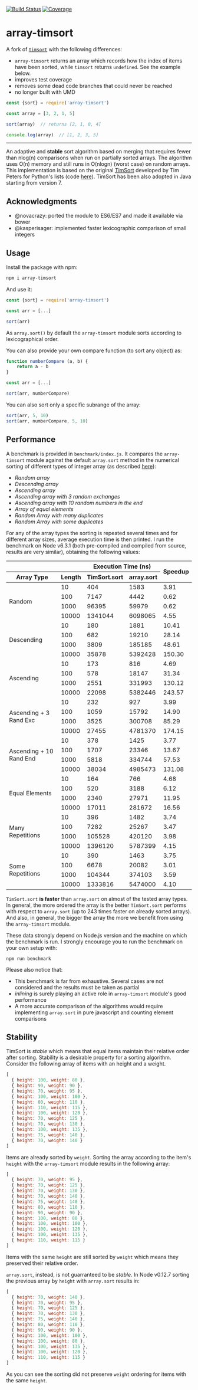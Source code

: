 [![Build Status](https://travis-ci.org/kaelzhang/node-array-timsort.svg?branch=master)](https://travis-ci.org/kaelzhang/node-array-timsort)
[![Coverage](https://codecov.io/gh/kaelzhang/node-array-timsort/branch/master/graph/badge.svg)](https://codecov.io/gh/kaelzhang/node-array-timsort)

# array-timsort

A fork of [`timsort`](https://npmjs.org/package/timsort) with the following differences:

- `array-timsort` returns an array which records how the index of items have been sorted, while `timsort` returns `undefined`. See the example below.
- improves test coverage
- removes some dead code branches that could never be reached
- no longer built with UMD

```js
const {sort} = require('array-timsort')

const array = [3, 2, 1, 5]

sort(array)  // returns [2, 1, 0, 4]

console.log(array)  // [1, 2, 3, 5]
```

****

An adaptive and **stable** sort algorithm based on merging that requires fewer than nlog(n)
comparisons when run on partially sorted arrays. The algorithm uses O(n) memory and still runs in O(nlogn)
(worst case) on random arrays.
This implementation is based on the original
[TimSort](http://svn.python.org/projects/python/trunk/Objects/listsort.txt) developed
by Tim Peters for Python's lists (code [here](http://svn.python.org/projects/python/trunk/Objects/listobject.c)).
TimSort has been also adopted in Java starting from version 7.

## Acknowledgments

- @novacrazy: ported the module to ES6/ES7 and made it available via bower
- @kasperisager: implemented faster lexicographic comparison of small integers

## Usage

Install the package with npm:

```sh
npm i array-timsort
```

And use it:

```js
const {sort} = require('array-timsort')

const arr = [...]

sort(arr)
```

As `array.sort()` by default the `array-timsort` module sorts according to
lexicographical order.

You can also provide your own compare function (to sort any object) as:

```js
function numberCompare (a, b) {
    return a - b
}

const arr = [...]

sort(arr, numberCompare)
```

You can also sort only a specific subrange of the array:

```js
sort(arr, 5, 10)
sort(arr, numberCompare, 5, 10)
```

## Performance

A benchmark is provided in `benchmark/index.js`. It compares the `array-timsort` module against
the default `array.sort` method in the numerical sorting of different types of integer array
(as described [here](http://svn.python.org/projects/python/trunk/Objects/listsort.txt)):

- *Random array*
- *Descending array*
- *Ascending array*
- *Ascending array with 3 random exchanges*
- *Ascending array with 10 random numbers in the end*
- *Array of equal elements*
- *Random Array with many duplicates*
- *Random Array with some duplicates*

For any of the array types the sorting is repeated several times and for
different array sizes, average execution time is then printed.
I run the benchmark on Node v6.3.1 (both pre-compiled and compiled from source,
results are very similar), obtaining the following values:

<table>
  <tr>
    <th></th><th></th>
    <th colspan="2">Execution Time (ns)</th>
    <th rowspan="2">Speedup</th>
  </tr>
  <tr>
    <th>Array Type</th>
    <th>Length</th>
    <th>TimSort.sort</th>
    <th>array.sort</th>
  </tr>
<tbody>
 <tr>
  <td rowspan="4">Random</td><td>10</td><td>404</td><td>1583</td><td>3.91</td>
 </tr>
 <tr>
  <td>100</td><td>7147</td><td>4442</td><td>0.62</td>
 </tr>
 <tr>
  <td>1000</td><td>96395</td><td>59979</td><td>0.62</td>
 </tr>
 <tr>
  <td>10000</td><td>1341044</td><td>6098065</td><td>4.55</td>
 </tr>
 <tr>
  <td rowspan="4">Descending</td><td>10</td><td>180</td><td>1881</td><td>10.41</td>
 </tr>
 <tr>
  <td>100</td><td>682</td><td>19210</td><td>28.14</td>
</tr>
 <tr>
  <td>1000</td><td>3809</td><td>185185</td><td>48.61</td>
 </tr>
 <tr>
  <td>10000</td><td>35878</td><td>5392428</td><td>150.30</td>
 </tr>
 <tr>
  <td rowspan="4">Ascending</td><td>10</td><td>173</td><td>816</td><td>4.69</td>
 </tr>
 <tr>
  <td>100</td><td>578</td><td>18147</td><td>31.34</td>
 </tr>
 <tr>
  <td>1000</td><td>2551</td><td>331993</td><td>130.12</td>
 </tr>
 <tr>
  <td>10000</td><td>22098</td><td>5382446</td><td>243.57</td>
 </tr>
 <tr>
  <td rowspan="4">Ascending + 3 Rand Exc</td><td>10</td><td>232</td><td>927</td><td>3.99</td>
 </tr>
 <tr>
  <td>100</td><td>1059</td><td>15792</td><td>14.90</td>
 </tr>
 <tr>
  <td>1000</td><td>3525</td><td>300708</td><td>85.29</td>
 </tr>
 <tr>
  <td>10000</td><td>27455</td><td>4781370</td><td>174.15</td>
 </tr>
 <tr>
  <td rowspan="4">Ascending + 10 Rand End</td><td>10</td><td>378</td><td>1425</td><td>3.77</td>
 </tr>
 <tr>
  <td>100</td><td>1707</td><td>23346</td><td>13.67</td>
 </tr>
 <tr>
  <td>1000</td><td>5818</td><td>334744</td><td>57.53</td>
 </tr>
 <tr>
  <td>10000</td><td>38034</td><td>4985473</td><td>131.08</td>
 </tr>
 <tr>
  <td rowspan="4">Equal Elements</td><td>10</td><td>164</td><td>766</td><td>4.68</td>
 </tr>
 <tr>
  <td>100</td><td>520</td><td>3188</td><td>6.12</td>
 </tr>
 <tr>
  <td>1000</td><td>2340</td><td>27971</td><td>11.95</td>
 </tr>
 <tr>
  <td>10000</td><td>17011</td><td>281672</td><td>16.56</td>
 </tr>
 <tr>
  <td rowspan="4">Many Repetitions</td><td>10</td><td>396</td><td>1482</td><td>3.74</td>
 </tr>
 <tr>
  <td>100</td><td>7282</td><td>25267</td><td>3.47</td>
 </tr>
 <tr>
  <td>1000</td><td>105528</td><td>420120</td><td>3.98</td>
 </tr>
 <tr>
  <td>10000</td><td>1396120</td><td>5787399</td><td>4.15</td>
 </tr>
 <tr>
  <td rowspan="4">Some Repetitions</td><td>10</td><td>390</td><td>1463</td><td>3.75</td>
 </tr>
 <tr>
  <td>100</td><td>6678</td><td>20082</td><td>3.01</td>
 </tr>
 <tr>
  <td>1000</td><td>104344</td><td>374103</td><td>3.59</td>
 </tr>
 <tr>
  <td>10000</td><td>1333816</td><td>5474000</td><td>4.10</td>
 </tr>
</tbody>
</table>

`TimSort.sort` **is faster** than `array.sort` on almost of the tested array types.
In general, the more ordered the array is the better `TimSort.sort` performs with respect to `array.sort` (up to 243 times faster on already sorted arrays).
And also, in general, the bigger the array the more we benefit from using
the `array-timsort` module.

These data strongly depend on Node.js version and the machine on which the benchmark is run. I strongly encourage you to run the benchmark on your own setup with:

```
npm run benchmark
```

Please also notice that:

- This benchmark is far from exhaustive. Several cases are not considered
and the results must be taken as partial
- *inlining* is surely playing an active role in `array-timsort` module's good performance
- A more accurate comparison of the algorithms would require implementing `array.sort` in pure javascript
and counting element comparisons

## Stability

TimSort is *stable* which means that equal items maintain their relative order
after sorting. Stability is a desirable property for a sorting algorithm.
Consider the following array of items with an height and a weight.

```javascript
[
  { height: 100, weight: 80 },
  { height: 90, weight: 90 },
  { height: 70, weight: 95 },
  { height: 100, weight: 100 },
  { height: 80, weight: 110 },
  { height: 110, weight: 115 },
  { height: 100, weight: 120 },
  { height: 70, weight: 125 },
  { height: 70, weight: 130 },
  { height: 100, weight: 135 },
  { height: 75, weight: 140 },
  { height: 70, weight: 140 }
]
```

Items are already sorted by `weight`. Sorting the array
according to the item's `height` with the `array-timsort` module
results in the following array:

```javascript
[
  { height: 70, weight: 95 },
  { height: 70, weight: 125 },
  { height: 70, weight: 130 },
  { height: 70, weight: 140 },
  { height: 75, weight: 140 },
  { height: 80, weight: 110 },
  { height: 90, weight: 90 },
  { height: 100, weight: 80 },
  { height: 100, weight: 100 },
  { height: 100, weight: 120 },
  { height: 100, weight: 135 },
  { height: 110, weight: 115 }
]
```

Items with the same  `height` are still sorted by `weight` which means they preserved their relative order.

`array.sort`, instead, is not guarranteed to be *stable*. In Node v0.12.7
sorting the previous array by `height` with `array.sort` results in:

```javascript
[
  { height: 70, weight: 140 },
  { height: 70, weight: 95 },
  { height: 70, weight: 125 },
  { height: 70, weight: 130 },
  { height: 75, weight: 140 },
  { height: 80, weight: 110 },
  { height: 90, weight: 90 },
  { height: 100, weight: 100 },
  { height: 100, weight: 80 },
  { height: 100, weight: 135 },
  { height: 100, weight: 120 },
  { height: 110, weight: 115 }
]
```

As you can see the sorting did not preserve `weight` ordering for items with the
same `height`.

